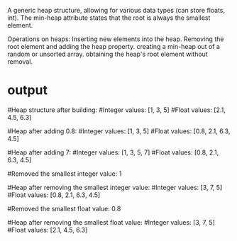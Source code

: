
A generic heap structure, allowing for various data types (can store floats, int).
The min-heap attribute states that the root is always the smallest element.

Operations on heaps:
Inserting new elements into the heap.
Removing the root element and adding the heap property.
creating a min-heap out of a random or unsorted array.
obtaining the heap's root element without removal.

# output
#Heap structure after building:
#Integer values: [1, 3, 5]
#Float values: [2.1, 4.5, 6.3]

#Heap after adding 0.8:
#Integer values: [1, 3, 5]
#Float values: [0.8, 2.1, 6.3, 4.5]

#Heap after adding 7:
#Integer values: [1, 3, 5, 7]
#Float values: [0.8, 2.1, 6.3, 4.5]

#Removed the smallest integer value: 1

#Heap after removing the smallest integer value:
#Integer values: [3, 7, 5]
#Float values: [0.8, 2.1, 6.3, 4.5]

#Removed the smallest float value: 0.8

#Heap after removing the smallest float value:
#Integer values: [3, 7, 5]
#Float values: [2.1, 4.5, 6.3]
